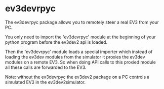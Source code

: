 # ev3devrpyc

The ev3devrpyc package allows you to remotely steer a real EV3 from your PC.

You only need to import the 'ev3devrpyc' module at the beginning of your python program 
before the ev3dev2 api is loaded. 

Then the 'ev3devrpyc' module loads a special importer which instead of loading the ev3dev 
modules from the simulator it proxies the ev3dev modules on a remote EV3. 
So when doing API calls to this proxied module all these calls are forwarded to the EV3.

Note: without the ev3devrpyc the ev3dev2 package on a PC controls a simulated EV3 in the
ev3dev2simulator.
